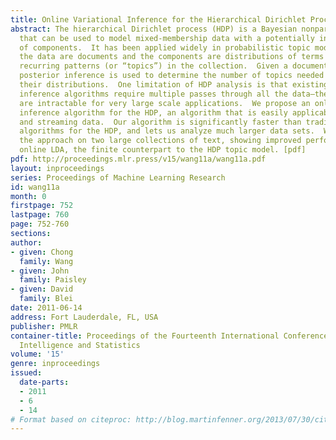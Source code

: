 ```yaml
---
title: Online Variational Inference for the Hierarchical Dirichlet Process
abstract: The hierarchical Dirichlet process (HDP) is a Bayesian nonparametric model
  that can be used to model mixed-membership data with a potentially infinite number
  of components.  It has been applied widely in probabilistic topic modeling, where
  the data are documents and the components are distributions of terms that reflect
  recurring patterns (or “topics”) in the collection.  Given a document collection,
  posterior inference is used to determine the number of topics needed and to characterize
  their distributions.  One limitation of HDP analysis is that existing posterior
  inference algorithms require multiple passes through all the data—these algorithms
  are intractable for very large scale applications.  We propose an online variational
  inference algorithm for the HDP, an algorithm that is easily applicable to massive
  and streaming data.  Our algorithm is significantly faster than traditional inference
  algorithms for the HDP, and lets us analyze much larger data sets.  We illustrate
  the approach on two large collections of text, showing improved performance over
  online LDA, the finite counterpart to the HDP topic model. [pdf]
pdf: http://proceedings.mlr.press/v15/wang11a/wang11a.pdf
layout: inproceedings
series: Proceedings of Machine Learning Research
id: wang11a
month: 0
firstpage: 752
lastpage: 760
page: 752-760
sections: 
author:
- given: Chong
  family: Wang
- given: John
  family: Paisley
- given: David
  family: Blei
date: 2011-06-14
address: Fort Lauderdale, FL, USA
publisher: PMLR
container-title: Proceedings of the Fourteenth International Conference on Artificial
  Intelligence and Statistics
volume: '15'
genre: inproceedings
issued:
  date-parts:
  - 2011
  - 6
  - 14
# Format based on citeproc: http://blog.martinfenner.org/2013/07/30/citeproc-yaml-for-bibliographies/
---
```

